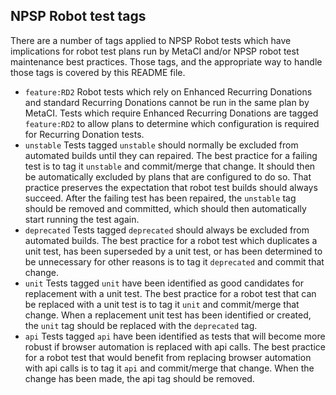 ## NPSP Robot test tags

There are a number of tags applied to NPSP Robot tests which have implications for robot test plans run by MetaCI and/or NPSP robot test maintenance best practices. Those tags, and the appropriate way to handle those tags is covered by this README file.

* `feature:RD2` Robot tests which rely on Enhanced Recurring Donations and standard Recurring Donations cannot be run in the same plan by MetaCI. Tests which require Enhanced Recurring Donations are tagged `feature:RD2` to allow plans to determine which configuration is required for Recurring Donation tests.
* `unstable` Tests tagged `unstable` should normally be excluded from automated builds until they can repaired. The best practice for a failing test is to tag it `unstable` and commit/merge that change. It should then be automatically excluded by plans that are configured to do so. That practice preserves the expectation that robot test builds should always succeed. After the failing test has been repaired, the `unstable` tag should be removed and committed, which should then automatically start running the test again.
* `deprecated` Tests tagged `deprecated` should always be excluded from automated builds. The best practice for a robot test which duplicates a unit test, has been superseded by a unit test, or has been determined to be unnecessary for other reasons is to tag it `deprecated` and commit that change.
* `unit` Tests tagged `unit` have been identified as good candidates for replacement with a unit test. The best practice for a robot test that can be replaced with a unit test is to tag it `unit` and commit/merge that change. When a replacement unit test has been identified or created, the `unit` tag should be replaced with the `deprecated` tag.
* `api` Tests tagged `api` have been identified as tests that will become more robust if browser automation is replaced with api calls.  The best practice for a robot test that would benefit from replacing browser automation with api calls is to tag it `api` and commit/merge that change.  When the change has been made, the api tag should be removed.